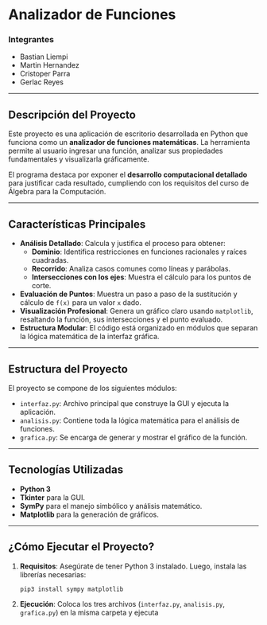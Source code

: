 # Analizador de Funciones 
### Integrantes
* Bastian Liempi
* Martin Hernandez
* Cristoper Parra
* Gerlac Reyes

---

## Descripción del Proyecto

Este proyecto es una aplicación de escritorio desarrollada en Python que funciona como un **analizador de funciones matemáticas**. La herramienta permite al usuario ingresar una función, analizar sus propiedades fundamentales y visualizarla gráficamente.

El programa destaca por exponer el **desarrollo computacional detallado** para justificar cada resultado, cumpliendo con los requisitos del curso de Álgebra para la Computación.

---

## Características Principales

* **Análisis Detallado**: Calcula y justifica el proceso para obtener:
    * **Dominio**: Identifica restricciones en funciones racionales y raíces cuadradas.
    * **Recorrido**: Analiza casos comunes como líneas y parábolas.
    * **Intersecciones con los ejes**: Muestra el cálculo para los puntos de corte.
* **Evaluación de Puntos**: Muestra un paso a paso de la sustitución y cálculo de `f(x)` para un valor `x` dado.
* **Visualización Profesional**: Genera un gráfico claro usando `matplotlib`, resaltando la función, sus intersecciones y el punto evaluado.
* **Estructura Modular**: El código está organizado en módulos que separan la lógica matemática de la interfaz gráfica.

---

## Estructura del Proyecto

El proyecto se compone de los siguientes módulos:

* `interfaz.py`: Archivo principal que construye la GUI y ejecuta la aplicación.
* `analisis.py`: Contiene toda la lógica matemática para el análisis de funciones.
* `grafica.py`: Se encarga de generar y mostrar el gráfico de la función.

---

## Tecnologías Utilizadas

* **Python 3**
* **Tkinter** para la GUI.
* **SymPy** para el manejo simbólico y análisis matemático.
* **Matplotlib** para la generación de gráficos.

---

## ¿Cómo Ejecutar el Proyecto?

1.  **Requisitos**: Asegúrate de tener Python 3 instalado. Luego, instala las librerías necesarias:
    ```bash
    pip3 install sympy matplotlib
    ```

2.  **Ejecución**: Coloca los tres archivos (`interfaz.py`, `analisis.py`, `grafica.py`) en la misma carpeta y ejecuta 